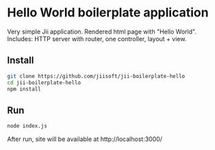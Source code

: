 Hello World boilerplate application
=====================

Very simple Jii application. Rendered html page with "Hello World".
Includes: HTTP server with router, one controller, layout + view.

Install
---

```sh
git clone https://github.com/jiisoft/jii-boilerplate-hello
cd jii-boilerplate-hello
npm install
```

Run
---

```sh
node index.js
```

After run, site will be available at http://localhost:3000/